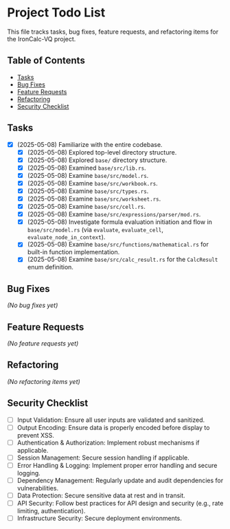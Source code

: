 # Project Todo List

This file tracks tasks, bug fixes, feature requests, and refactoring items for the IronCalc-VQ project.

## Table of Contents

*   [Tasks](#tasks)
*   [Bug Fixes](#bug-fixes)
*   [Feature Requests](#feature-requests)
*   [Refactoring](#refactoring)
*   [Security Checklist](#security-checklist)

## Tasks

*   [X] (2025-05-08) Familiarize with the entire codebase.
    *   [X] (2025-05-08) Explored top-level directory structure.
    *   [X] (2025-05-08) Explored `base/` directory structure.
    *   [X] (2025-05-08) Examined `base/src/lib.rs`.
    *   [X] (2025-05-08) Examine `base/src/model.rs`.
    *   [X] (2025-05-08) Examine `base/src/workbook.rs`.
    *   [X] (2025-05-08) Examine `base/src/types.rs`.
    *   [X] (2025-05-08) Examine `base/src/worksheet.rs`.
    *   [X] (2025-05-08) Examine `base/src/cell.rs`.
    *   [X] (2025-05-08) Examine `base/src/expressions/parser/mod.rs`.
    *   [X] (2025-05-08) Investigate formula evaluation initiation and flow in `base/src/model.rs` (via `evaluate`, `evaluate_cell`, `evaluate_node_in_context`).
    *   [X] (2025-05-08) Examine `base/src/functions/mathematical.rs` for built-in function implementation.
    *   [X] (2025-05-08) Examine `base/src/calc_result.rs` for the `CalcResult` enum definition.

## Bug Fixes

*(No bug fixes yet)*

## Feature Requests

*(No feature requests yet)*

## Refactoring

*(No refactoring items yet)*

## Security Checklist

*   [ ] Input Validation: Ensure all user inputs are validated and sanitized.
*   [ ] Output Encoding: Ensure data is properly encoded before display to prevent XSS.
*   [ ] Authentication & Authorization: Implement robust mechanisms if applicable.
*   [ ] Session Management: Secure session handling if applicable.
*   [ ] Error Handling & Logging: Implement proper error handling and secure logging.
*   [ ] Dependency Management: Regularly update and audit dependencies for vulnerabilities.
*   [ ] Data Protection: Secure sensitive data at rest and in transit.
*   [ ] API Security: Follow best practices for API design and security (e.g., rate limiting, authentication).
*   [ ] Infrastructure Security: Secure deployment environments.
